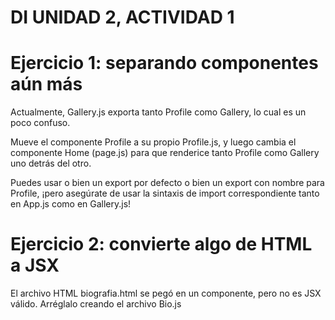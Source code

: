 # DI UNIDAD 2, ACTIVIDAD 1
# Ejercicio 1: separando componentes aún más
Actualmente, Gallery.js exporta tanto Profile como Gallery, lo cual es un poco confuso.

Mueve el componente Profile a su propio Profile.js, y luego cambia el componente Home (page.js) para que renderice tanto Profile como Gallery uno detrás del otro.

Puedes usar o bien un export por defecto o bien un export con nombre para Profile, ¡pero asegúrate de usar la sintaxis de import correspondiente tanto en App.js como en Gallery.js! 

# Ejercicio 2: convierte algo de HTML a JSX
El archivo HTML biografia.html se pegó en un componente, pero no es JSX válido. Arréglalo creando el archivo Bio.js